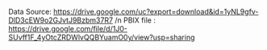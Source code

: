 Data Source: https://drive.google.com/uc?export=download&id=1yNL9gfv-DlD3cEW9o2GJvtJ9Bzbm37R7 /n
PBIX file : https://drive.google.com/file/d/1J0-SUvff1F_4yOtcZRDWlvQQBYuamO0y/view?usp=sharing
